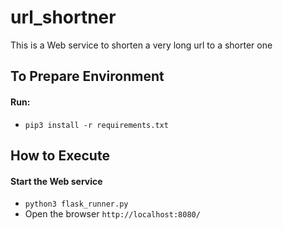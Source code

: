 # url_shortner
This is a Web service to shorten a very long url to a shorter one

## To Prepare Environment
#### Run:
- `pip3 install -r requirements.txt`

## How to Execute
#### Start the Web service
- `python3 flask_runner.py`
- Open the browser `http://localhost:8080/`
